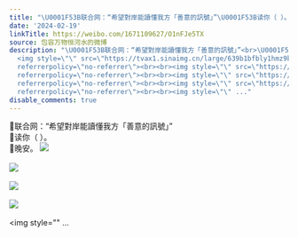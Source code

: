 ```yaml
---
title: "\U0001F53B联合网：“希望對岸能讀懂我方「善意的訊號」”\U0001F53B读你（ ）。\U0001F53B晚安。 [图片][图片][图片][图片][图片][图片]"
date: '2024-02-19'
linkTitle: https://weibo.com/1671109627/O1nFJe5TX
source: 包容万物恒河水的微博
description: "\U0001F53B联合网：“希望對岸能讀懂我方「善意的訊號」”<br>\U0001F53B读你（ ）。<br>\U0001F53B晚安。
  <img style=\"\" src=\"https://tvax1.sinaimg.cn/large/639b1bfbly1hmz9bh9vspj20ox0qidrk.jpg\"
  referrerpolicy=\"no-referrer\"><br><br><img style=\"\" src=\"https://tvax2.sinaimg.cn/large/639b1bfbly1hmz9dgogu4j20lg0b8tbw.jpg\"
  referrerpolicy=\"no-referrer\"><br><br><img style=\"\" src=\"https://tvax3.sinaimg.cn/large/639b1bfbly1hmz99jcd3jj20kj0f9dmh.jpg\"
  referrerpolicy=\"no-referrer\"><br><br><img style=\"\" src=\"https://tvax4.sinaimg.cn/large/639b1bfbly1hmz99xmu2sj20jj0wuk2h.jpg\"
  referrerpolicy=\"no-referrer\"><br><br><img style=\"\" ..."
disable_comments: true
---
```

🔻联合网：“希望對岸能讀懂我方「善意的訊號」”<br>🔻读你（ ）。<br>🔻晚安。 <img style="" src="https://tvax1.sinaimg.cn/large/639b1bfbly1hmz9bh9vspj20ox0qidrk.jpg" referrerpolicy="no-referrer"><br><br><img style="" src="https://tvax2.sinaimg.cn/large/639b1bfbly1hmz9dgogu4j20lg0b8tbw.jpg" referrerpolicy="no-referrer"><br><br><img style="" src="https://tvax3.sinaimg.cn/large/639b1bfbly1hmz99jcd3jj20kj0f9dmh.jpg" referrerpolicy="no-referrer"><br><br><img style="" src="https://tvax4.sinaimg.cn/large/639b1bfbly1hmz99xmu2sj20jj0wuk2h.jpg" referrerpolicy="no-referrer"><br><br><img style="" ...